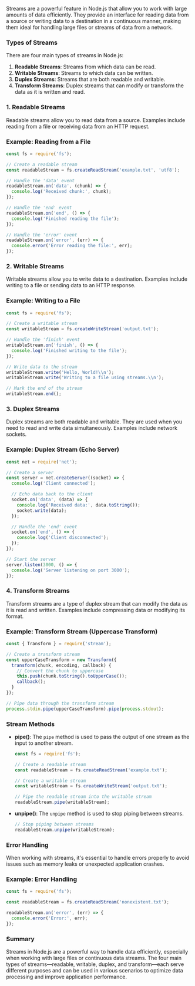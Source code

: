 Streams are a powerful feature in Node.js that allow you to work with large amounts of data efficiently. They provide an interface for reading data from a source or writing data to a destination in a continuous manner, making them ideal for handling large files or streams of data from a network.

### Types of Streams

There are four main types of streams in Node.js:

1. **Readable Streams**: Streams from which data can be read.
2. **Writable Streams**: Streams to which data can be written.
3. **Duplex Streams**: Streams that are both readable and writable.
4. **Transform Streams**: Duplex streams that can modify or transform the data as it is written and read.

### 1. Readable Streams

Readable streams allow you to read data from a source. Examples include reading from a file or receiving data from an HTTP request.

### Example: Reading from a File

```jsx
const fs = require('fs');

// Create a readable stream
const readableStream = fs.createReadStream('example.txt', 'utf8');

// Handle the 'data' event
readableStream.on('data', (chunk) => {
  console.log('Received chunk:', chunk);
});

// Handle the 'end' event
readableStream.on('end', () => {
  console.log('Finished reading the file');
});

// Handle the 'error' event
readableStream.on('error', (err) => {
  console.error('Error reading the file:', err);
});

```

### 2. Writable Streams

Writable streams allow you to write data to a destination. Examples include writing to a file or sending data to an HTTP response.

### Example: Writing to a File

```jsx
const fs = require('fs');

// Create a writable stream
const writableStream = fs.createWriteStream('output.txt');

// Handle the 'finish' event
writableStream.on('finish', () => {
  console.log('Finished writing to the file');
});

// Write data to the stream
writableStream.write('Hello, World!\\n');
writableStream.write('Writing to a file using streams.\\n');

// Mark the end of the stream
writableStream.end();

```

### 3. Duplex Streams

Duplex streams are both readable and writable. They are used when you need to read and write data simultaneously. Examples include network sockets.

### Example: Duplex Stream (Echo Server)

```jsx
const net = require('net');

// Create a server
const server = net.createServer((socket) => {
  console.log('Client connected');

  // Echo data back to the client
  socket.on('data', (data) => {
    console.log('Received data:', data.toString());
    socket.write(data);
  });

  // Handle the 'end' event
  socket.on('end', () => {
    console.log('Client disconnected');
  });
});

// Start the server
server.listen(3000, () => {
  console.log('Server listening on port 3000');
});

```

### 4. Transform Streams

Transform streams are a type of duplex stream that can modify the data as it is read and written. Examples include compressing data or modifying its format.

### Example: Transform Stream (Uppercase Transform)

```jsx
const { Transform } = require('stream');

// Create a transform stream
const upperCaseTransform = new Transform({
  transform(chunk, encoding, callback) {
    // Convert the chunk to uppercase
    this.push(chunk.toString().toUpperCase());
    callback();
  }
});

// Pipe data through the transform stream
process.stdin.pipe(upperCaseTransform).pipe(process.stdout);

```

### Stream Methods

- **pipe()**: The `pipe` method is used to pass the output of one stream as the input to another stream.
    
    ```jsx
    const fs = require('fs');
    
    // Create a readable stream
    const readableStream = fs.createReadStream('example.txt');
    
    // Create a writable stream
    const writableStream = fs.createWriteStream('output.txt');
    
    // Pipe the readable stream into the writable stream
    readableStream.pipe(writableStream);
    
    ```
    
- **unpipe()**: The `unpipe` method is used to stop piping between streams.
    
    ```jsx
    // Stop piping between streams
    readableStream.unpipe(writableStream);
    
    ```
    

### Error Handling

When working with streams, it's essential to handle errors properly to avoid issues such as memory leaks or unexpected application crashes.

### Example: Error Handling

```jsx
const fs = require('fs');

const readableStream = fs.createReadStream('nonexistent.txt');

readableStream.on('error', (err) => {
  console.error('Error:', err);
});

```

### Summary

Streams in Node.js are a powerful way to handle data efficiently, especially when working with large files or continuous data streams. The four main types of streams—readable, writable, duplex, and transform—each serve different purposes and can be used in various scenarios to optimize data processing and improve application performance.